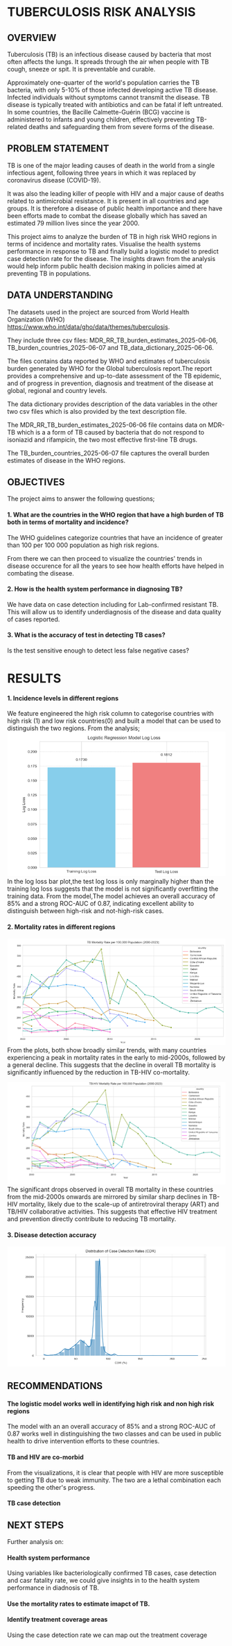 # TUBERCULOSIS RISK ANALYSIS 

## OVERVIEW 

Tuberculosis (TB) is an infectious disease caused by bacteria that most often affects the lungs. It spreads through the air when people with TB cough, sneeze or spit. It is preventable and curable.

Approximately one-quarter of the world's population carries the TB bacteria, with only 5-10% of those infected developing active TB disease. Infected individuals without symptoms cannot transmit the disease. TB disease is typically treated with antibiotics and can be fatal if left untreated. 
In some countries, the Bacille Calmette-Guérin (BCG) vaccine is administered to infants and young children, effectively preventing TB-related deaths and safeguarding them from severe forms of the disease.


## PROBLEM STATEMENT

TB is one of the major leading causes of death in the world from a single infectious agent, following three years in which it was replaced by coronavirus disease (COVID-19).

It was also the leading killer of people with HIV and a major cause of deaths related to antimicrobial resistance. It is present in all countries and age groups. It is therefore a disease of public health importance and there have been efforts made to combat the disease globally which has saved an estimated 79 million lives since the year 2000.

This project aims to analyze the burden of TB in high risk WHO regions in terms of incidence and mortality rates.
Visualise the health systems performance in response to TB and finally build a logistic model to predict case detection rate for the disease. 
The insights drawn from the analysis would help inform public health decision making in policies aimed at preventing TB in populations.  


## DATA UNDERSTANDING 

The datasets used in the project are sourced from World Health Organization (WHO) https://www.who.int/data/gho/data/themes/tuberculosis.

They include three csv files: MDR_RR_TB_burden_estimates_2025-06-06, TB_burden_countries_2025-06-07 and TB_data_dictionary_2025-06-06. 

The files contains data reported by WHO and estimates of tuberculosis burden generated by WHO for the Global tuberculosis report.The report provides a comprehensive and up-to-date assessment of the TB epidemic, and of progress in prevention, diagnosis and treatment of the disease at global, regional and country levels.

The data dictionary provides description of the data variables in the other two csv files which is also provided by the text description file.

The MDR_RR_TB_burden_estimates_2025-06-06 file contains data on MDR-TB which is a a form of TB caused by bacteria that do not respond to isoniazid and rifampicin, the two most effective first-line TB drugs.

The TB_burden_countries_2025-06-07 file captures the overall burden estimates of disease in the WHO regions. 

## OBJECTIVES
The project aims to answer the following questions;

#### 1. What are the countries in the WHO region that have a high burden of TB both in terms of mortality and incidence?
The WHO guidelines categorize countries that have an incidence of greater than 100 per 100 000 population as high risk regions.

From there we can then proceed to visualize the countries' trends in disease occurence for all the years to see how health efforts have helped in combating the disease.

#### 2. How is the health system performance in diagnosing TB?
We have data on case detection including for Lab-confirmed resistant TB. This will allow us to identify underdiagnosis of the disease and data quality of cases reported.

#### 3. What is the accuracy of test in detecting TB cases?
Is the test sensitive enough to detect less false negative cases?

# RESULTS

#### 1. Incidence levels in different regions 
We feature engineered the high risk column to categorise countries with high risk (1) and low risk countries(0) and built a model that can be used to distinguish the two regions. 
From the analysis;
![logloss](images/log_loss.png)
In the log loss bar plot,the test log loss is only marginally higher than the training log loss suggests that the model is not significantly overfitting the training data.
From the model,The model achieves an overall accuracy of 85% and a strong ROC-AUC of 0.87, indicating excellent ability to distinguish between high-risk and not-high-risk cases.

#### 2. Mortality rates in different regions
![mortality rates](images/mortality_rate.png)
From the plots, both show broadly similar trends, with many countries experiencing a peak in mortality rates in the early to mid-2000s, followed by a general decline. This suggests that the decline in overall TB mortality is significantly influenced by the reduction in TB-HIV co-mortality.

![TB-HIVmortality](images/TB_HIV_mort_rate.png)
The significant drops observed in overall TB mortality in these countries from the mid-2000s onwards are mirrored by similar sharp declines in TB-HIV mortality, likely due to the scale-up of antiretroviral therapy (ART) and TB/HIV collaborative activities. This suggests that effective HIV treatment and prevention directly contribute to reducing TB mortality.

#### 3. Disease detection accuracy
![case detection distribution](images/cd_rate.png)



## RECOMMENDATIONS

#### The logistic model works well in identifying high risk and non high risk regions 
The model with an an overall accuracy of 85% and a strong ROC-AUC of 0.87 works well in distinguishing the two classes and can be used in public health to drive intervention efforts to these countries.

#### TB and HIV are co-morbid
From the visualizations, it is clear that people with HIV are more susceptible to getting TB due to weak immunity. The two are a lethal combination each speeding the other's progress.

#### TB case detection 


## NEXT STEPS

Further analysis on:
#### Health system performance 
Using variables like bacteriologically confirmed TB cases, case detection and casr fatality rate, we could give insights in to the health system performance in diadnosis of TB.

#### Use the mortality rates to estimate imapct of TB.

#### Identify treatment coverage areas 
Using the case detection rate we can map out the treatment coverage








































